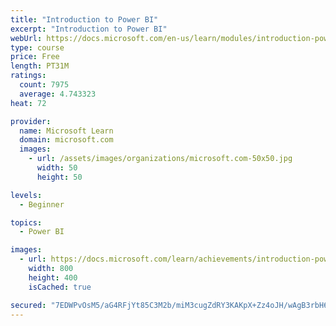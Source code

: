 ```yaml
---
title: "Introduction to Power BI"
excerpt: "Introduction to Power BI"
webUrl: https://docs.microsoft.com/en-us/learn/modules/introduction-power-bi/
type: course
price: Free
length: PT31M
ratings:
  count: 7975
  average: 4.743323
heat: 72

provider:
  name: Microsoft Learn
  domain: microsoft.com
  images:
    - url: /assets/images/organizations/microsoft.com-50x50.jpg
      width: 50
      height: 50

levels:
  - Beginner

topics:
  - Power BI

images:
  - url: https://docs.microsoft.com/learn/achievements/introduction-power-bi-social.png
    width: 800
    height: 400
    isCached: true

secured: "7EDWPvOsM5/aG4RFjYt85C3M2b/miM3cugZdRY3KAKpX+Zz4oJH/wAgB3rbH6HGggOLaa5k1Jsa/Wd/SRKjT25VzpZmZwLDH9iPsVU3IICegwQL0Q0RGPOhaj7D1io1zd5DTY0YebBSuIbxL/v8Ll2EYDHS1KUECd6HmEQSa0t+i9GzZhkmjsi7HybWyLjfeeOwF+jOI29NoEviXfM210GCOUSRGQSaiRf64+FqR1xICwDvil421SV3boZesDJ353u8CaTQUZJPAnd7inztAjlT0na9+o/DtgHxIxTun/pcATzdAEjuO4gDiWqWl5YX2VyNFXOCVleTBLLmBt0k5V7bXsUVbHi+K5VLRJnc6NAMBkTjDEewLmy7DK8feWKt+KKzNInphV16uGVzZ1rSmwmdBXrLD6/3+9rjgekIeihU=;tm63R6hKnaPuIJZgI2pZbA=="
---
```


